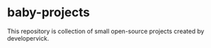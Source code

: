# baby-projects
This repository is collection of small open-source projects created by developervick.
